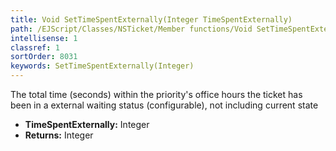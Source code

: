 ```yaml
---
title: Void SetTimeSpentExternally(Integer TimeSpentExternally)
path: /EJScript/Classes/NSTicket/Member functions/Void SetTimeSpentExternally(Integer p_0)
intellisense: 1
classref: 1
sortOrder: 8031
keywords: SetTimeSpentExternally(Integer)
---
```



The total time (seconds) within the priority's office hours the ticket has been in a external waiting status (configurable), not including current state



* **TimeSpentExternally:** Integer
* **Returns:** Integer


